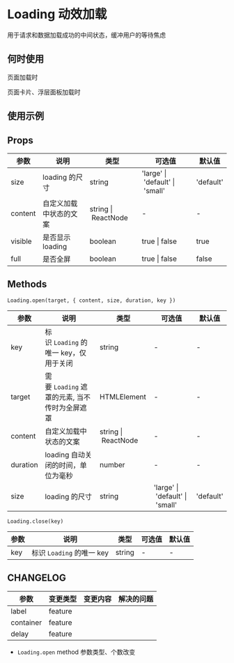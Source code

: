 # Loading 动效加载

用于请求和数据加载成功的中间状态，缓冲用户的等待焦虑

## 何时使用

页面加载时

页面卡片、浮层面板加载时

## 使用示例

<!-- Inject Stories -->

## Props

| 参数      | 说明           | 类型                  | 可选值                             | 默认值       |
| ------- | ------------ | ------------------- | ------------------------------- | --------- |
| size    | loading 的尺寸  | string              | 'large' \| 'default' \| 'small' | 'default' |
| content | 自定义加载中状态的文案  | string \| ReactNode | -                               | -         |
| visible | 是否显示 loading | boolean             | true \| false                   | true      |
| full    | 是否全屏         | boolean             | true \| false                   | false     |

## Methods

`Loading.open(target, { content, size, duration, key })`

| 参数       | 说明                            | 类型                  | 可选值                             | 默认值       |
| -------- | ----------------------------- | ------------------- | ------------------------------- | --------- |
| key      | 标识 `Loading` 的唯一 key，仅用于关闭    | string              | -                               | -         |
| target   | 需要 `Loading` 遮罩的元素, 当不传时为全屏遮罩 | HTMLElement         | -                               | -         |
| content  | 自定义加载中状态的文案                   | string \| ReactNode | -                               | -         |
| duration | loading 自动关闭的时间，单位为毫秒         | number              | -                               | -         |
| size     | loading 的尺寸                   | string              | 'large' \| 'default' \| 'small' | 'default' |

`Loading.close(key)`

| 参数  | 说明                   | 类型     | 可选值 | 默认值 |
| --- | -------------------- | ------ | --- | --- |
| key | 标识 `Loading` 的唯一 key | string | -   | -   |

## CHANGELOG

| 参数        | 变更类型    | 变更内容 | 解决的问题 |
| --------- | ------- | ---- | ----- |
| label     | feature |      |       |
| container | feature |      |       |
| delay     | feature |      |       |

- `Loading.open` method 参数类型、个数改变
